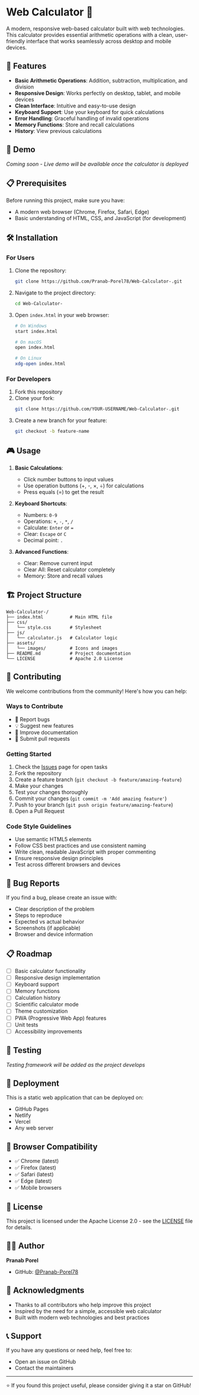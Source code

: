 # Web Calculator 🧮

A modern, responsive web-based calculator built with web technologies. This calculator provides essential arithmetic operations with a clean, user-friendly interface that works seamlessly across desktop and mobile devices.

## 🌟 Features

- **Basic Arithmetic Operations**: Addition, subtraction, multiplication, and division
- **Responsive Design**: Works perfectly on desktop, tablet, and mobile devices
- **Clean Interface**: Intuitive and easy-to-use design
- **Keyboard Support**: Use your keyboard for quick calculations
- **Error Handling**: Graceful handling of invalid operations
- **Memory Functions**: Store and recall calculations
- **History**: View previous calculations

## 🚀 Demo

*Coming soon - Live demo will be available once the calculator is deployed*

## 📋 Prerequisites

Before running this project, make sure you have:

- A modern web browser (Chrome, Firefox, Safari, Edge)
- Basic understanding of HTML, CSS, and JavaScript (for development)

## 🛠️ Installation

### For Users
1. Clone the repository:
   ```bash
   git clone https://github.com/Pranab-Porel78/Web-Calculator-.git
   ```

2. Navigate to the project directory:
   ```bash
   cd Web-Calculator-
   ```

3. Open `index.html` in your web browser:
   ```bash
   # On Windows
   start index.html
   
   # On macOS
   open index.html
   
   # On Linux
   xdg-open index.html
   ```

### For Developers
1. Fork this repository
2. Clone your fork:
   ```bash
   git clone https://github.com/YOUR-USERNAME/Web-Calculator-.git
   ```
3. Create a new branch for your feature:
   ```bash
   git checkout -b feature-name
   ```

## 🎮 Usage

1. **Basic Calculations**: 
   - Click number buttons to input values
   - Use operation buttons (+, -, ×, ÷) for calculations
   - Press equals (=) to get the result

2. **Keyboard Shortcuts**:
   - Numbers: `0-9`
   - Operations: `+`, `-`, `*`, `/`
   - Calculate: `Enter` or `=`
   - Clear: `Escape` or `C`
   - Decimal point: `.`

3. **Advanced Functions**:
   - Clear: Remove current input
   - Clear All: Reset calculator completely
   - Memory: Store and recall values

## 🏗️ Project Structure

```
Web-Calculator-/
├── index.html          # Main HTML file
├── css/
│   └── style.css       # Stylesheet
├── js/
│   └── calculator.js   # Calculator logic
├── assets/
│   └── images/         # Icons and images
├── README.md           # Project documentation
└── LICENSE             # Apache 2.0 License
```

## 🤝 Contributing

We welcome contributions from the community! Here's how you can help:

### Ways to Contribute
- 🐛 Report bugs
- 💡 Suggest new features
- 📝 Improve documentation
- 🔧 Submit pull requests

### Getting Started
1. Check the [Issues](https://github.com/Pranab-Porel78/Web-Calculator-/issues) page for open tasks
2. Fork the repository
3. Create a feature branch (`git checkout -b feature/amazing-feature`)
4. Make your changes
5. Test your changes thoroughly
6. Commit your changes (`git commit -m 'Add amazing feature'`)
7. Push to your branch (`git push origin feature/amazing-feature`)
8. Open a Pull Request

### Code Style Guidelines
- Use semantic HTML5 elements
- Follow CSS best practices and use consistent naming
- Write clean, readable JavaScript with proper commenting
- Ensure responsive design principles
- Test across different browsers and devices

## 🐛 Bug Reports

If you find a bug, please create an issue with:
- Clear description of the problem
- Steps to reproduce
- Expected vs actual behavior
- Screenshots (if applicable)
- Browser and device information

## 📋 Roadmap

- [ ] Basic calculator functionality
- [ ] Responsive design implementation
- [ ] Keyboard support
- [ ] Memory functions
- [ ] Calculation history
- [ ] Scientific calculator mode
- [ ] Theme customization
- [ ] PWA (Progressive Web App) features
- [ ] Unit tests
- [ ] Accessibility improvements

## 🧪 Testing

*Testing framework will be added as the project develops*

## 🚀 Deployment

This is a static web application that can be deployed on:
- GitHub Pages
- Netlify
- Vercel
- Any web server

## 📱 Browser Compatibility

- ✅ Chrome (latest)
- ✅ Firefox (latest)
- ✅ Safari (latest)
- ✅ Edge (latest)
- ✅ Mobile browsers

## 📄 License

This project is licensed under the Apache License 2.0 - see the [LICENSE](LICENSE) file for details.

## 👨‍💻 Author

**Pranab Porel**
- GitHub: [@Pranab-Porel78](https://github.com/Pranab-Porel78)

## 🙏 Acknowledgments

- Thanks to all contributors who help improve this project
- Inspired by the need for a simple, accessible web calculator
- Built with modern web technologies and best practices

## 📞 Support

If you have any questions or need help, feel free to:
- Open an issue on GitHub
- Contact the maintainers

---

⭐ If you found this project useful, please consider giving it a star on GitHub!
